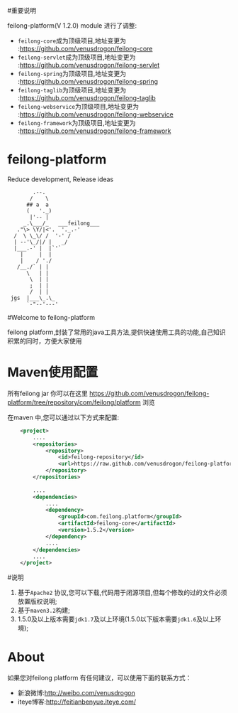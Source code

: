 #重要说明

feilong-platform(V 1.2.0) module 进行了调整:
* `feilong-core`成为顶级项目,地址变更为 :https://github.com/venusdrogon/feilong-core
* `feilong-servlet`成为顶级项目,地址变更为 :https://github.com/venusdrogon/feilong-servlet
* `feilong-spring`为顶级项目,地址变更为 :https://github.com/venusdrogon/feilong-spring
* `feilong-taglib`为顶级项目,地址变更为 :https://github.com/venusdrogon/feilong-taglib
* `feilong-webservice`为顶级项目,地址变更为 :https://github.com/venusdrogon/feilong-webservice
* `feilong-framework`为顶级项目,地址变更为 :https://github.com/venusdrogon/feilong-framework


feilong-platform
================

Reduce development, Release ideas

            .--.
           /    \
          ## a  a
          (   '._)
           |'-- |
         _.\___/_   ___feilong___
       ."\> \Y/|<'.  '._.-'
      /  \ \_\/ /  '-' /
      | --'\_/|/ |   _/
      |___.-' |  |`'`
        |     |  |
        |    / './
       /__./` | |
          \   | |
           \  | |
           ;  | |
           /  | |
     jgs  |___\_.\_
          `-"--'---'


#Welcome to feilong-platform

feilong platform,封装了常用的java工具方法,提供快速使用工具的功能,自己知识积累的同时，方便大家使用


# Maven使用配置

所有feilong jar 你可以在这里 https://github.com/venusdrogon/feilong-platform/tree/repository/com/feilong/platform 浏览 

在maven 中,您可以通过以下方式来配置:

```XML
	<project>
		....
		<repositories>
			<repository>
				<id>feilong-repository</id>
				<url>https://raw.github.com/venusdrogon/feilong-platform/repository</url>
			</repository>
		</repositories>
		
		....
		<dependencies>
			....
			<dependency>
				<groupId>com.feilong.platform</groupId>
				<artifactId>feilong-core</artifactId>
				<version>1.5.2</version>
			</dependency>
			....
		</dependencies>
		....
	</project>
```


#说明

1. 基于`Apache2` 协议,您可以下载,代码用于闭源项目,但每个修改的过的文件必须放置版权说明;
1. 基于`maven3.2`构建;
1. 1.5.0及以上版本需要`jdk1.7`及以上环境(1.5.0以下版本需要`jdk1.6`及以上环境);


# About

如果您对feilong platform 有任何建议，可以使用下面的联系方式：

* 新浪微博:http://weibo.com/venusdrogon
* iteye博客:http://feitianbenyue.iteye.com/